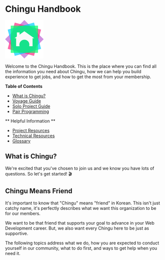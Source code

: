 # Chingu Handbook

![Chingu Logo](/assets/chingu_logo.png)

Welcome to the Chingu Handbook. This is the place where you can find all the
information you need about Chingu, how we can help you build experience to get
jobs, and how to get the most from your membership.

**__Table of Contents__**

* [What is Chingu?](what-is-chingu)
* [Voyage Guide](/doc/guides/voyage.md)
* [Solo Project Guide](doc/guides/soloproject.md)
* [Pair Programming](/doc/guides/pairprog.md)

** Helpful Information **

* [Project Resources](/doc/resources/projectres.md)
* [Technical Resources](/doc/resources/technicalres.md)
* [Glossary](/doc/resources/glossary.md)

## What is Chingu?

We're excited that you've chosen to join us and we know you have lots of 
questions. So let's get started! 🎬

## Chingu Means Friend

It's important to know that "Chingu" means "friend" in Korean. This isn't just
catchy name, it's perfectly describes what we want this organization to be for
our members. 

We want to be that friend that supports your goal to advance in
your Web Development career. But, we also want every Chingu here to be just as
supportive.



The following topics address what we do, how you are expected to conduct yourself in our community, what to do first, and ways to get help when you need it.